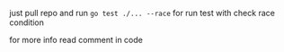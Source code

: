 just pull repo and run `go test ./... --race` for run test with check race condition

for more info read comment in code